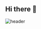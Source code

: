 ## Hi there 👋


![header](https://capsule-render.vercel.app/api?type=speech&color=0:aee1f9,100:c3f0ff&text=Ing...&textBg=true&textColor=ffffff&height=200&fontSize=40&animation=fadeIn)


<!--
**PARKJAEGWON/PARKJAEGWON** is a ✨ _special_ ✨ repository because its `README.md` (this file) appears on your GitHub profile.

Here are some ideas to get you started:

- 🔭 I’m currently working on ...
- 🌱 I’m currently learning ...
- 👯 I’m looking to collaborate on ...
- 🤔 I’m looking for help with ...
- 💬 Ask me about ...
- 📫 How to reach me: ...
- 😄 Pronouns: ...
- ⚡ Fun fact: ...
-->
